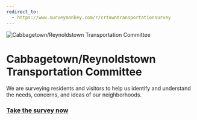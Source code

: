 ```yaml
---
redirect_to:
  - https://www.surveymonkey.com/r/crtowntransportationsurvey
---
```


![Cabbagetown/Reynoldstown Transportation Committee](https://cloud.githubusercontent.com/assets/182/25828160/c1c3a6fe-341c-11e7-8fa6-89999fa350b7.png)

# Cabbagetown/Reynoldstown Transportation Committee

We are surveying residents and visitors to help us identify and understand the needs, concerns, and ideas of our neighborhoods.

<h3><a href="https://www.surveymonkey.com/r/crtowntransportationsurvey" class="btn btn-primary">Take the survey now</a></h3>
